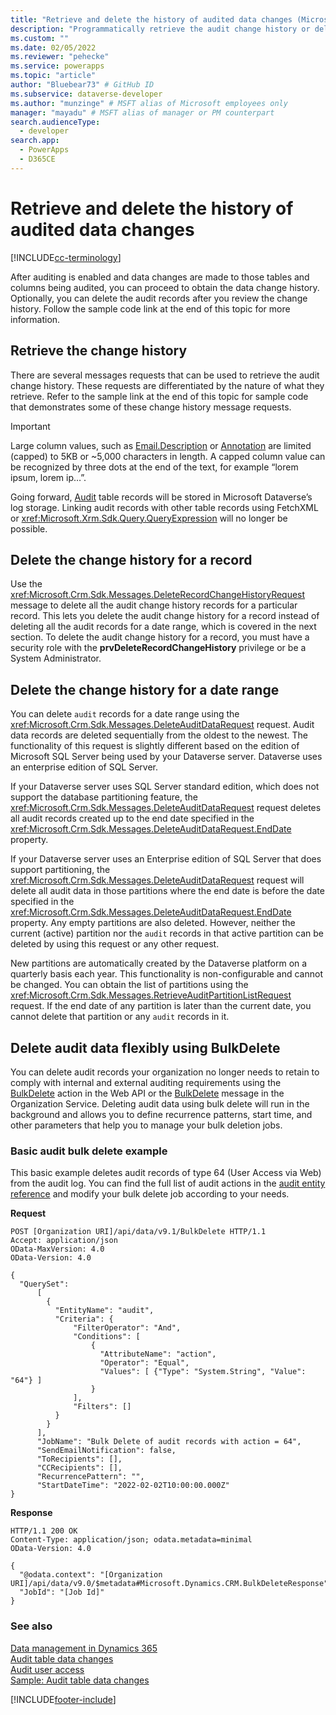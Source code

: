 ```yaml
---
title: "Retrieve and delete the history of audited data changes (Microsoft Dataverse) | Microsoft Docs" # Intent and product brand in a unique string of 43-59 chars including spaces
description: "Programmatically retrieve the audit change history or delete audit records." # 115-145 characters including spaces. This abstract displays in the search result.
ms.custom: ""
ms.date: 02/05/2022
ms.reviewer: "pehecke"
ms.service: powerapps
ms.topic: "article"
author: "Bluebear73" # GitHub ID
ms.subservice: dataverse-developer
ms.author: "munzinge" # MSFT alias of Microsoft employees only
manager: "mayadu" # MSFT alias of manager or PM counterpart
search.audienceType: 
  - developer
search.app: 
  - PowerApps
  - D365CE
---
```


# Retrieve and delete the history of audited data changes

[!INCLUDE[cc-terminology](includes/cc-terminology.md)]

After auditing is enabled and data changes are made to those tables and columns being audited, you can proceed to obtain the data change history. Optionally, you can delete the audit records after you review the change history. Follow the sample code link at the end of this topic for more information.  
  
## Retrieve the change history

 There are several messages requests that can be used to retrieve the audit change history. These requests are differentiated by the nature of what they retrieve.
Refer to the sample link at the end of this topic for sample code that demonstrates some of these change history message requests.

> [!IMPORTANT]
> Large column values, such as [Email.Description](reference/entities/email.md#BKMK_Description) or [Annotation](reference/entities/annotation.md) are limited (capped) to 5KB or ~5,000 characters in length. A capped column value can be recognized by three dots at the end of the text, for example “lorem ipsum, lorem ip…”.
>
> Going forward, [Audit](reference/entities/audit.md) table records will be stored in Microsoft Dataverse’s log storage. Linking audit records with other table records using FetchXML or <xref:Microsoft.Xrm.Sdk.Query.QueryExpression> will no longer be possible.

## Delete the change history for a record

 Use the <xref:Microsoft.Crm.Sdk.Messages.DeleteRecordChangeHistoryRequest> message to delete all the audit change history records for a particular record. This lets you delete the audit change history for a record instead of deleting all the audit records for a date range, which is covered in the next section. To delete the audit change history for a record, you must have a security role with the **prvDeleteRecordChangeHistory** privilege or be a System Administrator.

## Delete the change history for a date range

 You can delete `audit` records for a date range using the <xref:Microsoft.Crm.Sdk.Messages.DeleteAuditDataRequest> request. Audit data records are deleted sequentially from the oldest to the newest. The functionality of this request is slightly different based on the edition of Microsoft SQL Server being used by your Dataverse server. Dataverse uses an enterprise edition of SQL Server.

 If your Dataverse server uses SQL Server standard edition, which does not support the database partitioning feature, the <xref:Microsoft.Crm.Sdk.Messages.DeleteAuditDataRequest> request deletes all audit records created up to the end date specified in the <xref:Microsoft.Crm.Sdk.Messages.DeleteAuditDataRequest.EndDate> property.

 If your Dataverse server uses an Enterprise edition of SQL Server that does support partitioning, the <xref:Microsoft.Crm.Sdk.Messages.DeleteAuditDataRequest> request will delete all audit data in those partitions where the end date is before the date specified in the <xref:Microsoft.Crm.Sdk.Messages.DeleteAuditDataRequest.EndDate> property. Any empty partitions are also deleted. However, neither the current (active) partition nor the `audit` records in that active partition can be deleted by using this request or any other request.

 New partitions are automatically created by the Dataverse platform on a quarterly basis each year. This functionality is non-configurable and cannot be changed. You can obtain the list of partitions using the <xref:Microsoft.Crm.Sdk.Messages.RetrieveAuditPartitionListRequest> request. If the end date of any partition is later than the current date, you cannot delete that partition or any `audit` records in it.

## Delete audit data flexibly using BulkDelete

You can delete audit records your organization no longer needs to retain to comply with internal and external auditing requirements using the [BulkDelete](xref:Microsoft.Dynamics.CRM.BulkDelete) action in the Web API or the [BulkDelete](xref:Microsoft.Crm.Sdk.Messages.BulkDeleteRequest) message in the Organization Service. Deleting audit data using bulk delete will run in the background and allows you to define recurrence patterns, start time, and other parameters that help you to manage your bulk deletion jobs.

### Basic audit bulk delete example

This basic example deletes audit records of type 64 (User Access via Web) from the audit log. You can find the full list of audit actions in the [audit entity reference](reference/entities/audit.md) and modify your bulk delete job according to your needs.

**Request**

```http
POST [Organization URI]/api/data/v9.1/BulkDelete HTTP/1.1  
Accept: application/json  
OData-MaxVersion: 4.0  
OData-Version: 4.0  

{
  "QuerySet":
      [
        {
          "EntityName": "audit",
          "Criteria": {
              "FilterOperator": "And",
              "Conditions": [
                  {
                    "AttributeName": "action",
                    "Operator": "Equal",
                    "Values": [ {"Type": "System.String", "Value": "64"} ]
                  }
              ],
              "Filters": []
          }
        }
      ],
      "JobName": "Bulk Delete of audit records with action = 64",
      "SendEmailNotification": false,
      "ToRecipients": [],
      "CCRecipients": [],
      "RecurrencePattern": "",
      "StartDateTime": "2022-02-02T10:00:00.000Z"
}
```

**Response**

```HTTP
HTTP/1.1 200 OK
Content-Type: application/json; odata.metadata=minimal
OData-Version: 4.0

{
  "@odata.context": "[Organization URI]/api/data/v9.0/$metadata#Microsoft.Dynamics.CRM.BulkDeleteResponse",
  "JobId": "[Job Id]"
}
```

### See also

 [Data management in Dynamics 365](/dynamics365/customer-engagement/developer/manage-data)<br />
 [Audit table data changes](/dynamics365/customer-engagement/developer/audit-entity-data-changes)<br />
 [Audit user access](audit-user-access.md) <br />
 [Sample: Audit table data changes](org-service/samples/audit-entity-data-changes.md)


[!INCLUDE[footer-include](../../includes/footer-banner.md)]